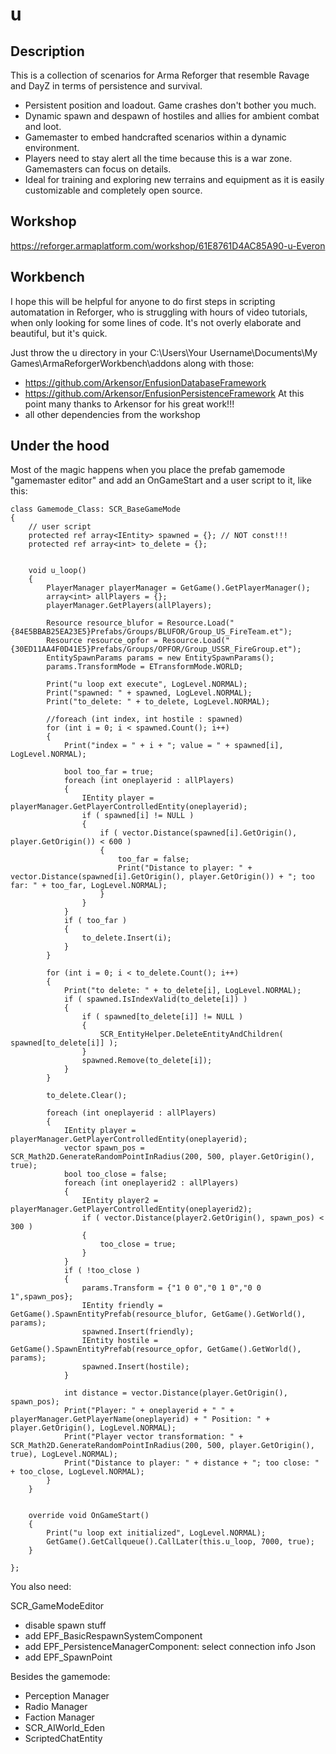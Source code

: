 # u

## Description
This is a collection of scenarios for Arma Reforger that resemble Ravage and DayZ in terms of persistence and survival. 

- Persistent position and loadout. Game crashes don't bother you much.
- Dynamic spawn and despawn of hostiles and allies for ambient combat and loot.
- Gamemaster to embed handcrafted scenarios within a dynamic environment.
- Players need to stay alert  all the time because this is a war zone. Gamemasters can focus on details.
- Ideal for training and exploring new terrains and equipment as it is easily customizable and  completely open source.
 
 
 
 
## Workshop
https://reforger.armaplatform.com/workshop/61E8761D4AC85A90-u-Everon
 
 
 
 
## Workbench
I hope this will be helpful for anyone to do first steps in scripting automatation in Reforger, who is struggling with hours of video tutorials, when only looking for some lines of code.
It's not overly elaborate and beautiful, but it's quick.

Just throw the u directory in your C:\Users\Your Username\Documents\My Games\ArmaReforgerWorkbench\addons along with those: 
- https://github.com/Arkensor/EnfusionDatabaseFramework 
- https://github.com/Arkensor/EnfusionPersistenceFramework 
  At this point many thanks to Arkensor for his great work!!! 
- all other dependencies from the workshop
 
 
 
 
## Under the hood
Most of the magic happens when you place the prefab gamemode "gamemaster editor" and add an OnGameStart and a user script to it, like this: 

```
class Gamemode_Class: SCR_BaseGameMode 
{
    // user script
    protected ref array<IEntity> spawned = {}; // NOT const!!!
    protected ref array<int> to_delete = {};
    
    
    void u_loop()
    {
        PlayerManager playerManager = GetGame().GetPlayerManager();
        array<int> allPlayers = {};
        playerManager.GetPlayers(allPlayers);
        
        Resource resource_blufor = Resource.Load("{84E5BBAB25EA23E5}Prefabs/Groups/BLUFOR/Group_US_FireTeam.et");
        Resource resource_opfor = Resource.Load("{30ED11AA4F0D41E5}Prefabs/Groups/OPFOR/Group_USSR_FireGroup.et");
        EntitySpawnParams params = new EntitySpawnParams();
        params.TransformMode = ETransformMode.WORLD;
        
        Print("u loop ext execute", LogLevel.NORMAL);
        Print("spawned: " + spawned, LogLevel.NORMAL);
        Print("to_delete: " + to_delete, LogLevel.NORMAL);
        
        //foreach (int index, int hostile : spawned)
        for (int i = 0; i < spawned.Count(); i++)
        {
            Print("index = " + i + "; value = " + spawned[i], LogLevel.NORMAL);
            
            bool too_far = true;
            foreach (int oneplayerid : allPlayers)
            {
                IEntity player = playerManager.GetPlayerControlledEntity(oneplayerid);
                if ( spawned[i] != NULL )
                {
                    if ( vector.Distance(spawned[i].GetOrigin(), player.GetOrigin()) < 600 )
                    {
                        too_far = false;
                        Print("Distance to player: " + vector.Distance(spawned[i].GetOrigin(), player.GetOrigin()) + "; too far: " + too_far, LogLevel.NORMAL);
                    }
                }
            }
            if ( too_far )
            {
                to_delete.Insert(i);
            }
        }
        
        for (int i = 0; i < to_delete.Count(); i++)
        {
            Print("to delete: " + to_delete[i], LogLevel.NORMAL);
            if ( spawned.IsIndexValid(to_delete[i]) )
            {
                if ( spawned[to_delete[i]] != NULL )
                {
                    SCR_EntityHelper.DeleteEntityAndChildren( spawned[to_delete[i]] );
                }
                spawned.Remove(to_delete[i]);
            }
        }
        
        to_delete.Clear();
        
        foreach (int oneplayerid : allPlayers)
        {
            IEntity player = playerManager.GetPlayerControlledEntity(oneplayerid);
            vector spawn_pos = SCR_Math2D.GenerateRandomPointInRadius(200, 500, player.GetOrigin(), true);
            bool too_close = false;
            foreach (int oneplayerid2 : allPlayers)
            {
                IEntity player2 = playerManager.GetPlayerControlledEntity(oneplayerid2);
                if ( vector.Distance(player2.GetOrigin(), spawn_pos) < 300 )
                {
                    too_close = true;
                }
            }
            if ( !too_close )
            {
                params.Transform = {"1 0 0","0 1 0","0 0 1",spawn_pos};
                IEntity friendly = GetGame().SpawnEntityPrefab(resource_blufor, GetGame().GetWorld(), params);
                spawned.Insert(friendly);
                IEntity hostile = GetGame().SpawnEntityPrefab(resource_opfor, GetGame().GetWorld(), params);
                spawned.Insert(hostile);
            }
            
            int distance = vector.Distance(player.GetOrigin(), spawn_pos);
            Print("Player: " + oneplayerid + " " + playerManager.GetPlayerName(oneplayerid) + " Position: " + player.GetOrigin(), LogLevel.NORMAL);
            Print("Player vector transformation: " + SCR_Math2D.GenerateRandomPointInRadius(200, 500, player.GetOrigin(), true), LogLevel.NORMAL);
            Print("Distance to player: " + distance + "; too close: " + too_close, LogLevel.NORMAL);
        }
    }


    override void OnGameStart()
    {
        Print("u loop ext initialized", LogLevel.NORMAL);
        GetGame().GetCallqueue().CallLater(this.u_loop, 7000, true);
    }

};
```
 
 
You also need:
 
 
SCR_GameModeEditor
- disable spawn stuff
- add EPF_BasicRespawnSystemComponent
- add EPF_PersistenceManagerComponent: select connection info Json
- add EPF_SpawnPoint
 
 
Besides the gamemode:
- Perception Manager
- Radio Manager
- Faction Manager
- SCR_AIWorld_Eden
- ScriptedChatEntity
